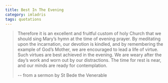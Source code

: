 ```yaml
---
title: Best In The Evening
category: imladris
tags: quotations
---
```


>   Therefore it is an excellent and fruitful custom of holy Church that
>   we should sing Mary’s hymn at the time of evening prayer. By
>   meditating upon the incarnation, our devotion is kindled, and by
>   remembering the example of God’s Mother, we are encouraged to lead a
>   life of virtue. Such virtues are best achieved in the evening. We
>   are weary after the day’s work and worn out by our distractions. The
>   time for rest is near, and our minds are ready for contemplation.
> 
> -- from a sermon by St Bede the Venerable
